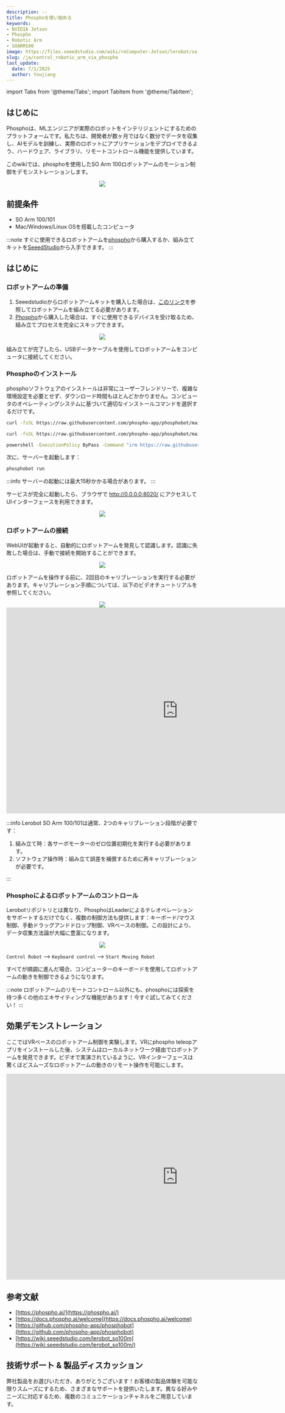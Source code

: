 ```yaml
---
description: --
title: Phosphoを使い始める
keywords:
- NVIDIA Jetson
- Phospho
- Robotic Arm
- SOARM100
image: https://files.seeedstudio.com/wiki/reComputer-Jetson/lerobot/so_arm_100.webp
slug: /ja/control_robotic_arm_via_phospho
last_update:
  date: 7/1/2025
  author: Youjiang
---
```


import Tabs from '@theme/Tabs';
import TabItem from '@theme/TabItem';

## はじめに

Phosphoは、MLエンジニアが実際のロボットをインテリジェントにするためのプラットフォームです。私たちは、開発者が数ヶ月ではなく数分でデータを収集し、AIモデルを訓練し、実際のロボットにアプリケーションをデプロイできるよう、ハードウェア、ライブラリ、リモートコントロール機能を提供しています。

このwikiでは、phosphoを使用したSO Arm 100ロボットアームのモーション制御をデモンストレーションします。

<div align="center">
    <img width={900}
    src="https://files.seeedstudio.com/wiki/reComputer-Jetson/phospho/phospho_1.png" />
</div>

## 前提条件

- SO Arm 100/101
- Mac/Windows/Linux OSを搭載したコンピュータ

:::note
すぐに使用できるロボットアームを[phospho](https://robots.phospho.ai/starter-pack)から購入するか、組み立てキットを[SeeedStudio](https://www.seeedstudio.com/SO-ARM101-Low-Cost-AI-Arm-Kit-Pro-p-6427.html)から入手できます。
:::

## はじめに

### ロボットアームの準備

1. Seeedstudioからロボットアームキットを購入した場合は、[このリンク](https://wiki.seeedstudio.com/lerobot_so100m/#assembly)を参照してロボットアームを組み立てる必要があります。
2. [Phospho](https://robots.phospho.ai/)から購入した場合は、すぐに使用できるデバイスを受け取るため、組み立てプロセスを完全にスキップできます。

<div align="center">
    <img width={900}
    src="https://files.seeedstudio.com/wiki/reComputer-Jetson/lerobot/so_arm_100.jpg" />
</div>

組み立てが完了したら、USBデータケーブルを使用してロボットアームをコンピュータに接続してください。

### Phosphoのインストール

<div style={{ textAlign: 'justify' }}>

phosphoソフトウェアのインストールは非常にユーザーフレンドリーで、複雑な環境設定を必要とせず、ダウンロード時間もほとんどかかりません。コンピュータのオペレーティングシステムに基づいて適切なインストールコマンドを選択するだけです。

</div>

<Tabs>
<TabItem value="MacOS" label="MacOS">

```bash
curl -fsSL https://raw.githubusercontent.com/phospho-app/phosphobot/main/install.sh | bash
```

</TabItem>
<TabItem value="Linux" label="Linux">

```bash
curl -fsSL https://raw.githubusercontent.com/phospho-app/phosphobot/main/install.sh | sudo bash
```

</TabItem>
<TabItem value="Windows" label="Windows">

```bash
powershell -ExecutionPolicy ByPass -Command "irm https://raw.githubusercontent.com/phospho-app/phosphobot/main/install.ps1 | iex"
```

</TabItem>
</Tabs>

次に、サーバーを起動します：

```bash
phosphobot run
```

:::info
サーバーの起動には最大15秒かかる場合があります。
:::

サービスが完全に起動したら、ブラウザで http://0.0.0.0:8020/ にアクセスしてUIインターフェースを利用できます。
<div align="center">
    <img width={900}
    src="https://files.seeedstudio.com/wiki/reComputer-Jetson/phospho/webui.png" />
</div>

### ロボットアームの接続

WebUIが起動すると、自動的にロボットアームを発見して認識します。認識に失敗した場合は、手動で接続を開始することができます。

<div align="center">
    <img width={900}
    src="https://files.seeedstudio.com/wiki/reComputer-Jetson/phospho/connection.png" />
</div>

ロボットアームを操作する前に、2回目のキャリブレーションを実行する必要があります。キャリブレーション手順については、以下のビデオチュートリアルを参照してください。

<div align="center">
    <img width={900}
    src="https://files.seeedstudio.com/wiki/reComputer-Jetson/phospho/calibration.png" />
</div>

<div class="video-container">
  <iframe width="900" height="540" src="https://www.youtube.com/embed/65DW8yLcRmM" title="How to calibrate the SO-100 or SO-101 robot arm? Step by step guide" frameborder="0" allow="accelerometer; autoplay; clipboard-write; encrypted-media; gyroscope; picture-in-picture; web-share" referrerpolicy="strict-origin-when-cross-origin" allowfullscreen></iframe>
</div>

:::info
Lerobot SO Arm 100/101は通常、2つのキャリブレーション段階が必要です：

1. 組み立て時：各サーボモーターのゼロ位置初期化を実行する必要があります。
2. ソフトウェア操作時：組み立て誤差を補償するために再キャリブレーションが必要です。

:::

### Phosphoによるロボットアームのコントロール

Lerobotリポジトリとは異なり、PhosphoはLeaderによるテレオペレーションをサポートするだけでなく、複数の制御方法も提供します：キーボード/マウス制御、手動ドラッグアンドドロップ制御、VRベースの制御。この設計により、データ収集方法論が大幅に豊富になります。

<div align="center">
    <img width={900}
    src="https://files.seeedstudio.com/wiki/reComputer-Jetson/phospho/control.png" />
</div>

`Control Robot` --> `Keyboard control` --> `Start Moving Robot`

すべてが順調に進んだ場合、コンピューターのキーボードを使用してロボットアームの動きを制御できるようになります。

:::note
ロボットアームのリモートコントロール以外にも、phosphoには探索を待つ多くの他のエキサイティングな機能があります！今すぐ試してみてください！
:::

## 効果デモンストレーション

ここではVRベースのロボットアーム制御を実験します。VRにphospho teleopアプリをインストールした後、システムはローカルネットワーク経由でロボットアームを発見できます。ビデオで実演されているように、VRインターフェースは驚くほどスムーズなロボットアームの動きのリモート操作を可能にします。

<div class="video-container">
<iframe width="900" height="540" src="https://www.youtube.com/embed/dvkHfyivQjI" title="AI-Powered Control of the Robotic Arm via Phospho" frameborder="0" allow="accelerometer; autoplay; clipboard-write; encrypted-media; gyroscope; picture-in-picture; web-share" referrerpolicy="strict-origin-when-cross-origin" allowfullscreen></iframe>
</div>

## 参考文献

- [https://phospho.ai/](https://phospho.ai/)
- [https://docs.phospho.ai/welcome](https://docs.phospho.ai/welcome)
- [https://github.com/phospho-app/phosphobot](https://github.com/phospho-app/phosphobot)
- [https://wiki.seeedstudio.com/lerobot_so100m](https://wiki.seeedstudio.com/lerobot_so100m/)

## 技術サポート & 製品ディスカッション

弊社製品をお選びいただき、ありがとうございます！お客様の製品体験を可能な限りスムーズにするため、さまざまなサポートを提供いたします。異なる好みやニーズに対応するため、複数のコミュニケーションチャネルをご用意しています。

<div class="button_tech_support_container">
<a href="https://forum.seeedstudio.com/" class="button_forum"></a>
<a href="https://www.seeedstudio.com/contacts" class="button_email"></a>
</div>

<div class="button_tech_support_container">
<a href="https://discord.gg/eWkprNDMU7" class="button_discord"></a>
<a href="https://github.com/Seeed-Studio/wiki-documents/discussions/69" class="button_discussion"></a>
</div>
